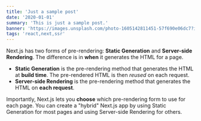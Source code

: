 ```yaml
---
title: 'Just a sample post'
date: '2020-01-01'
summary: 'This is just a sample post.'
banner: 'https://images.unsplash.com/photo-1605142811451-57f690e06dc7?ixlib=rb-1.2.1&auto=format&fit=crop&w=2250&q=80'
tags: 'react,next,ssr'
---
```


Next.js has two forms of pre-rendering: **Static Generation** and **Server-side Rendering**. The difference is in **when** it generates the HTML for a page.

- **Static Generation** is the pre-rendering method that generates the HTML at **build time**. The pre-rendered HTML is then _reused_ on each request.
- **Server-side Rendering** is the pre-rendering method that generates the HTML on **each request**.

Importantly, Next.js lets you **choose** which pre-rendering form to use for each page. You can create a "hybrid" Next.js app by using Static Generation for most pages and using Server-side Rendering for others.
